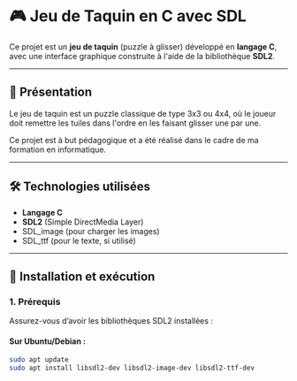 # 🎮 Jeu de Taquin en C avec SDL

Ce projet est un **jeu de taquin** (puzzle à glisser) développé en **langage C**, avec une interface graphique construite à l'aide de la bibliothèque **SDL2**.

---

## 📌 Présentation

Le jeu de taquin est un puzzle classique de type 3x3 ou 4x4, où le joueur doit remettre les tuiles dans l'ordre en les faisant glisser une par une.

Ce projet est à but pédagogique et a été réalisé dans le cadre de ma formation en informatique.

---

## 🛠️ Technologies utilisées

- **Langage C**
- **SDL2** (Simple DirectMedia Layer)
- SDL_image (pour charger les images)
- SDL_ttf (pour le texte, si utilisé)

---

## 🚀 Installation et exécution

### 1. Prérequis

Assurez-vous d’avoir les bibliothèques SDL2 installées :

#### Sur Ubuntu/Debian :
```bash
sudo apt update
sudo apt install libsdl2-dev libsdl2-image-dev libsdl2-ttf-dev
